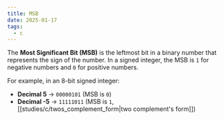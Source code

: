 ```yaml
---
title: MSB
date: 2025-01-17
tags:
  - c
---
```


The **Most Significant Bit (MSB)** is the leftmost bit in a binary number that represents the sign of the number. In a signed integer, the MSB is `1` for negative numbers and `0` for positive numbers.

For example, in an 8-bit signed integer:

- **Decimal 5** → `00000101` (MSB is `0`)
- **Decimal -5** → `11111011` (MSB is `1`, [[studies/c/twos_complement_form|two complement's form]])